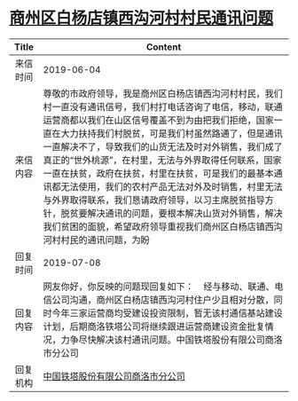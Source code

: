 # <a href="http://www.shangluo.gov.cn/zmhd/ldxxxx.jsp?urltype=leadermail.LeaderMailContentUrl&wbtreeid=1112&leadermailid=5294">商州区白杨店镇西沟河村村民通讯问题</a>
|Title|Content|
|:---:|---|
|来信时间|2019-06-04|
|来信内容|尊敬的市政府领导，我是商州区白杨店镇西沟河村村民，我们村一直没有通讯信号，我们村打电话咨询了电信，移动，联通运营商都以我们在山区信号覆盖不到为由把我们拒绝，国家一直在大力扶持我们村脱贫，可是我们村虽然路通了，但是通讯一直解决不了，导致我们的山货无法及时对外销售，我们成了真正的“世外桃源”，在村里，无法与外界取得任何联系，国家一直在扶贫，政府在扶贫，村里在扶贫，可是我们的最基本通讯都无法使用，我们的农村产品无法对外及时销售，村里无法与外界取得联系，我们恳请政府领导，以习主席脱贫指导方针，脱贫要解决通讯的问题，要根本解决山货对外销售，解决我们贫困的面貌，希望政府领导重视我们商州区白杨店镇西沟河村村民的通讯问题，为盼|
|回复时间|2019-07-08|
|回复内容|网友你好，你反映的问题现回复如下：    经与移动、联通、电信公司沟通，商州区白杨店镇西沟河村住户少且相对分散，同时今年三家运营商均受建设投资限制，暂无该村通信基站建设计划，后期商洛铁塔公司将继续跟进运营商建设资金批复情况，力争尽快解决该村通讯问题。中国铁塔股份有限公司商洛市分公司|
|回复机构|<a href="../../categories/agencies/中国铁塔股份有限公司商洛市分公司.md">中国铁塔股份有限公司商洛市分公司</a>|